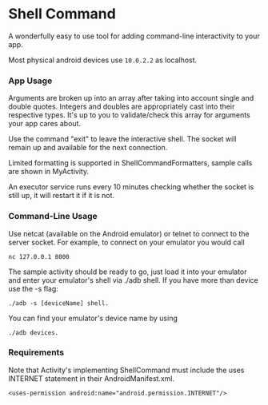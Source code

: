 <h1>Shell Command</h1>

A wonderfully easy to use tool for adding command-line interactivity to your app.



Most physical android devices use `10.0.2.2` as localhost.

<h3>App Usage</h3>

Arguments are broken up into an array after taking into account single and double quotes. Integers and doubles are appropriately cast into their respective types. It's up to you to validate/check this array for arguments your app cares about.

Use the command "exit" to leave the interactive shell. The socket will remain up and available for the next connection.

Limited formatting is supported in ShellCommandFormatters, sample calls are shown in MyActivity.

An executor service runs every 10 minutes checking whether the socket is still up, it will restart it if it is not.

<h3>Command-Line Usage</h3>

Use netcat (available on the Android emulator) or telnet to connect to the server socket. For example, to connect on your emulator you would call 

    nc 127.0.0.1 8000 

The sample activity should be ready to go, just load it into your emulator and enter your emulator's shell via ./adb shell. If you have more than device use the -s flag: 

    ./adb -s [deviceName] shell. 
    
You can find your emulator's device name by using 

    ./adb devices.
    
<h3>Requirements</h3>

Note that Activity's implementing ShellCommand must include the uses INTERNET statement in their AndroidManifest.xml.

    <uses-permission android:name="android.permission.INTERNET"/>
